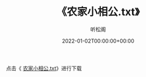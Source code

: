 ﻿---
title:  《农家小相公.txt》
date:   2022-01-02T00:00:00+00:00
author: 听松阁
layout: post
permalink: /农家小相公/
categories: 小说
tags: [小说]
---

点击《 [农家小相公.txt](http://img.660000.xyz/bookstukust/book/bntxt/10/农家小相公.txt)》进行下载